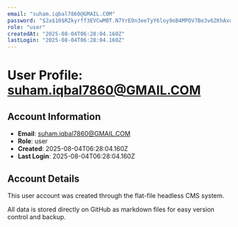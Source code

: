 ```yaml
---
email: "suham.iqbal7860@GMAIL.COM"
password: "$2a$10$RZkyrff3EVCwM0T.N7YrEOn3eeTyY6loy9oB4MPOV7Be3v6ZKhAxu"
role: "user"
createdAt: "2025-08-04T06:28:04.160Z"
lastLogin: "2025-08-04T06:28:04.160Z"
---
```


# User Profile: suham.iqbal7860@GMAIL.COM

## Account Information
- **Email**: suham.iqbal7860@GMAIL.COM
- **Role**: user
- **Created**: 2025-08-04T06:28:04.160Z
- **Last Login**: 2025-08-04T06:28:04.160Z

## Account Details
This user account was created through the flat-file headless CMS system.

All data is stored directly on GitHub as markdown files for easy version control and backup.
